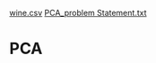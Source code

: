 [wine.csv](https://github.com/OmkarBulland/PCA/files/10715490/wine.csv)
[PCA_problem Statement.txt](https://github.com/OmkarBulland/PCA/files/10715460/PCA_problem.Statement.txt)
# PCA
